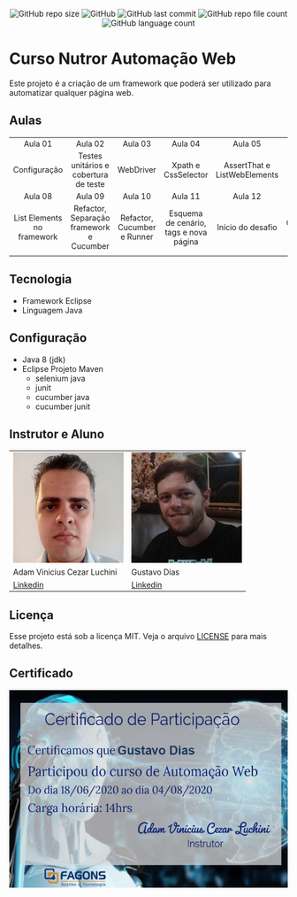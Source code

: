 <p align="center">
  <img alt="GitHub repo size" src="https://img.shields.io/github/repo-size/gpd38/cursoNutrorAutomacaoWeb?color=blue">
  <img alt="GitHub" src="https://img.shields.io/github/license/gpd38/cursoNutrorAutomacaoWeb?color=red">
  <img alt="GitHub last commit" src="https://img.shields.io/github/last-commit/gpd38/cursoNutrorAutomacaoWeb?color=green">
  <img alt="GitHub repo file count" src="https://img.shields.io/github/directory-file-count/gpd38/cursoNutrorAutomacaoWeb?color=orange">
  <img alt="GitHub language count" src="https://img.shields.io/github/languages/count/gpd38/cursoNutrorAutomacaoWeb?color=pink">
</p>

# Curso Nutror Automação Web

Este projeto é a criação de um framework que poderá ser utilizado para automatizar qualquer página web.

## Aulas

||||||||
|:--:|:--:|:--:|:--:|:--:|:--:|:--:|
| Aula 01 | Aula 02 | Aula 03 | Aula 04 | Aula 05 | Aula 06 | Aula 07 |
|Configuração|Testes unitários e cobertura de teste|WebDriver|Xpath e CssSelector|AssertThat e ListWebElements|Inicio do Framework|Maps, Elements e Enums|
| Aula 08 | Aula 09 |Aula 10 | Aula 11 | Aula 12 | Aula 13 | Aula 14 |
|List Elements no framework|Refactor, Separação framework e Cucumber|Refactor, Cucumber e Runner|Esquema de cenário, tags e nova página|Início do desafio|Continuação do desafio|Finalização do desafio, reports e headless|
||||||||

## Tecnologia

* Framework Eclipse
* Linguagem Java

## Configuração

* Java 8 (jdk)
* Eclipse Projeto Maven
	- selenium java
	- junit
	- cucumber java
	- cucumber junit

## Instrutor e Aluno

<table>
  <tr>
    <td>
    	<img alt="Adam Vinicius Cezar Luchini" src="https://github.com/gpd38/gpd38/blob/main/img/user/adam.png" />
    </td>
    <td>
    	<img alt="Gustavo Dias" src="https://github.com/gpd38/gpd38/blob/main/img/user/gustavo.jpg" />
    </td>
  </tr>
  <tr>
    <td>Adam Vinicius Cezar Luchini</td>
    <td>Gustavo Dias</td>
  </tr>
  <tr>
    <td><a href="https://www.linkedin.com/in/adamviniciusqa/" target="_blank">Linkedin</a></td>
    <td><a href="https://www.linkedin.com/in/gustavopereiradias/" target="_blank">Linkedin</a></td>
    </tr>
  </table>

## Licença

Esse projeto está sob a licença MIT. Veja o arquivo [LICENSE](LICENSE) para mais detalhes.

## Certificado

![Certificado Automação Web](https://github.com/gpd38/cursoNutrorAutomacaoWeb/blob/master/img/certificadoautomacaoweb.png)
